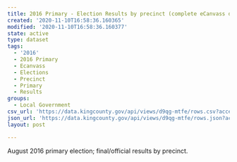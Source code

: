 ```yaml
---
title: 2016 Primary - Election Results by precinct (complete eCanvass dataset)
created: '2020-11-10T16:58:36.160365'
modified: '2020-11-10T16:58:36.160377'
state: active
type: dataset
tags:
  - '2016'
  - 2016 Primary
  - Ecanvass
  - Elections
  - Precinct
  - Primary
  - Results
groups:
  - Local Government
csv_url: 'https://data.kingcounty.gov/api/views/d9qg-mtfe/rows.csv?accessType=DOWNLOAD'
json_url: 'https://data.kingcounty.gov/api/views/d9qg-mtfe/rows.json?accessType=DOWNLOAD'
layout: post

---
```

August 2016 primary election; final/official results by precinct.
